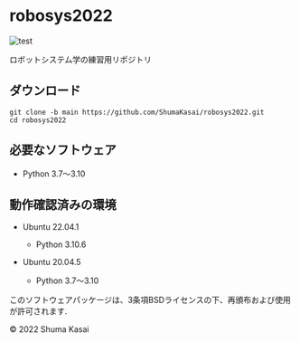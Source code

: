 # robosys2022

![test](https://github.com/ShumaKasai/robosys2022/actions/workflows/test.yml/badge.svg)

ロボットシステム学の練習用リポジトリ

## ダウンロード
```
git clone -b main https://github.com/ShumaKasai/robosys2022.git
cd robosys2022
```

## 必要なソフトウェア
- Python 3.7～3.10

## 動作確認済みの環境
- Ubuntu 22.04.1
  - Python 3.10.6 

- Ubuntu 20.04.5
  - Python 3.7～3.10

このソフトウェアパッケージは、3条項BSDライセンスの下、再頒布および使用が許可されます.

© 2022 Shuma Kasai
